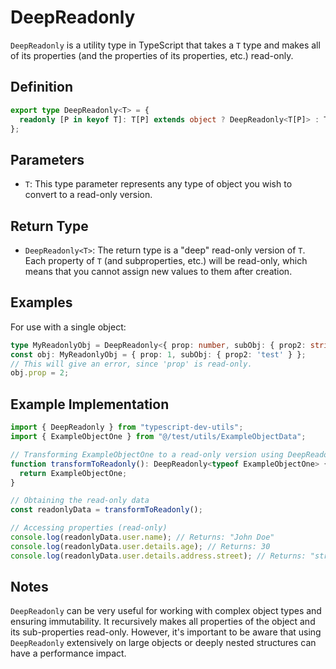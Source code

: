 # DeepReadonly
`DeepReadonly` is a utility type in TypeScript that takes a `T` type and makes all of its properties (and the properties of its properties, etc.) read-only.

## Definition
```ts
export type DeepReadonly<T> = {
  readonly [P in keyof T]: T[P] extends object ? DeepReadonly<T[P]> : T[P];
};
```
## Parameters
- `T`: This type parameter represents any type of object you wish to convert to a read-only version.

## Return Type
- `DeepReadonly<T>`: The return type is a "deep" read-only version of `T`. Each property of `T` (and subproperties, etc.) will be read-only, which means that you cannot assign new values to them after creation.

## Examples
For use with a single object:
```ts
type MyReadonlyObj = DeepReadonly<{ prop: number, subObj: { prop2: string } }>;
const obj: MyReadonlyObj = { prop: 1, subObj: { prop2: 'test' } };
// This will give an error, since 'prop' is read-only.
obj.prop = 2;
```

## Example Implementation
```ts
import { DeepReadonly } from "typescript-dev-utils";
import { ExampleObjectOne } from "@/test/utils/ExampleObjectData";

// Transforming ExampleObjectOne to a read-only version using DeepReadonly
function transformToReadonly(): DeepReadonly<typeof ExampleObjectOne> {
  return ExampleObjectOne;
}

// Obtaining the read-only data
const readonlyData = transformToReadonly();

// Accessing properties (read-only)
console.log(readonlyData.user.name); // Returns: "John Doe"
console.log(readonlyData.user.details.age); // Returns: 30
console.log(readonlyData.user.details.address.street); // Returns: "street 123"
```

## Notes
`DeepReadonly` can be very useful for working with complex object types and ensuring immutability. It recursively makes all properties of the object and its sub-properties read-only. However, it's important to be aware that using `DeepReadonly` extensively on large objects or deeply nested structures can have a performance impact.